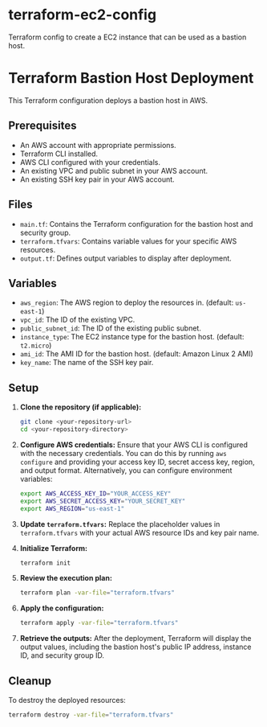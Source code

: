 # terraform-ec2-config
Terraform config to create a EC2 instance that can be used as a bastion host.


# Terraform Bastion Host Deployment

This Terraform configuration deploys a bastion host in AWS.

## Prerequisites

-   An AWS account with appropriate permissions.
-   Terraform CLI installed.
-   AWS CLI configured with your credentials.
-   An existing VPC and public subnet in your AWS account.
-   An existing SSH key pair in your AWS account.

## Files

-   `main.tf`: Contains the Terraform configuration for the bastion host and security group.
-   `terraform.tfvars`: Contains variable values for your specific AWS resources.
-   `output.tf`: Defines output variables to display after deployment.

## Variables

-   `aws_region`: The AWS region to deploy the resources in. (default: `us-east-1`)
-   `vpc_id`: The ID of the existing VPC.
-   `public_subnet_id`: The ID of the existing public subnet.
-   `instance_type`: The EC2 instance type for the bastion host. (default: `t2.micro`)
-   `ami_id`: The AMI ID for the bastion host. (default: Amazon Linux 2 AMI)
-   `key_name`: The name of the SSH key pair.

## Setup

1.  **Clone the repository (if applicable):**
    ```bash
    git clone <your-repository-url>
    cd <your-repository-directory>
    ```

2.  **Configure AWS credentials:**
    Ensure that your AWS CLI is configured with the necessary credentials. You can do this by running `aws configure` and providing your access key ID, secret access key, region, and output format.
    Alternatively, you can configure environment variables:
    ```bash
    export AWS_ACCESS_KEY_ID="YOUR_ACCESS_KEY"
    export AWS_SECRET_ACCESS_KEY="YOUR_SECRET_KEY"
    export AWS_REGION="us-east-1"
    ```

3.  **Update `terraform.tfvars`:**
    Replace the placeholder values in `terraform.tfvars` with your actual AWS resource IDs and key pair name.

4.  **Initialize Terraform:**
    ```bash
    terraform init
    ```

5.  **Review the execution plan:**
    ```bash
    terraform plan -var-file="terraform.tfvars"
    ```

6.  **Apply the configuration:**
    ```bash
    terraform apply -var-file="terraform.tfvars"
    ```

7.  **Retrieve the outputs:**
    After the deployment, Terraform will display the output values, including the bastion host's public IP address, instance ID, and security group ID.

## Cleanup

To destroy the deployed resources:

```bash
terraform destroy -var-file="terraform.tfvars"
